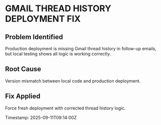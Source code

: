 # GMAIL THREAD HISTORY DEPLOYMENT FIX

## Problem Identified
Production deployment is missing Gmail thread history in follow-up emails, but local testing shows all logic is working correctly.

## Root Cause
Version mismatch between local code and production deployment.

## Fix Applied
Force fresh deployment with corrected thread history logic.

Timestamp: 2025-09-11T09:14:00Z